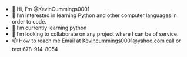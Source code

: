 - 👋 Hi, I’m @KevinCummings0001
- 👀 I’m interested in learning Python and other computer languages in order to code.
- 🌱 I’m currently learning python
- 💞️ I’m looking to collaborate on any project where I can be of service.
- 📫 How to reach me Email at Kevincummings0001@yahoo.com  call or text 678-914-8054

<!---
KevinCummings0001/KevinCummings0001 is a ✨ special ✨ repository because its `README.md` (this file) appears on your GitHub profile.
You can click the Preview link to take a look at your changes.
--->
